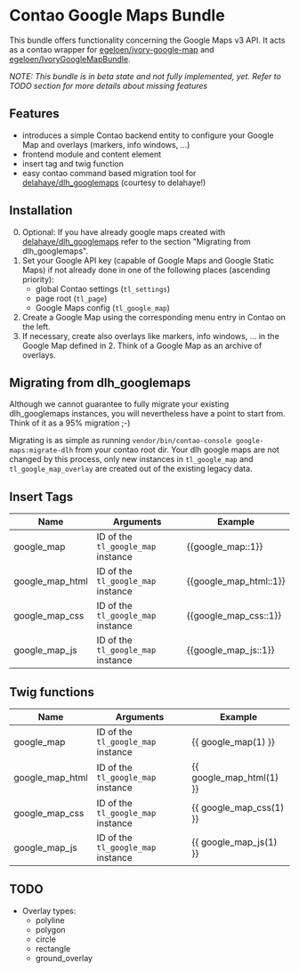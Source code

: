 # Contao Google Maps Bundle

This bundle offers functionality concerning the Google Maps v3 API. It acts as a contao wrapper for [egeloen/ivory-google-map](https://github.com/egeloen/ivory-google-map) and [egeloen/IvoryGoogleMapBundle](https://github.com/egeloen/IvoryGoogleMapBundle).

*NOTE: This bundle is in beta state and not fully implemented, yet. Refer to TODO section for more details about missing features*

## Features

- introduces a simple Contao backend entity to configure your Google Map and overlays (markers, info windows, ...)
- frontend module and content element
- insert tag and twig function
- easy contao command based migration tool for [delahaye/dlh_googlemaps](https://github.com/delahaye/dlh_googlemaps) (courtesy to delahaye!)

## Installation

0. Optional: If you have already google maps created with [delahaye/dlh_googlemaps](https://github.com/delahaye/dlh_googlemaps) refer to the section "Migrating from dlh_googlemaps".
1. Set your Google API key (capable of Google Maps and Google Static Maps) if not already done in one of the following places (ascending priority):
   - global Contao settings (`tl_settings`)
   - page root (`tl_page`)
   - Google Maps config (`tl_google_map`)
2. Create a Google Map using the corresponding menu entry in Contao on the left.
3. If necessary, create also overlays like markers, info windows, ... in the Google Map defined in 2. Think of a Google Map as an archive of overlays.

## Migrating from dlh_googlemaps

Although we cannot guarantee to fully migrate your existing dlh_googlemaps instances, you will nevertheless have a point to start from. Think of it as a 95% migration ;-)

Migrating is as simple as running `vendor/bin/contao-console google-maps:migrate-dlh` from your contao root dir. Your dlh google maps are not changed by this process, only new instances in `tl_google_map` and `tl_google_map_overlay` are created out of the existing legacy data.

## Insert Tags

Name | Arguments | Example
---- | --------- | -------
google_map | ID of the `tl_google_map` instance | {{google_map::1}}
google_map_html | ID of the `tl_google_map` instance | {{google_map_html::1}}
google_map_css | ID of the `tl_google_map` instance | {{google_map_css::1}}
google_map_js | ID of the `tl_google_map` instance | {{google_map_js::1}}

## Twig functions

Name | Arguments | Example
---- | --------- | -------
google_map | ID of the `tl_google_map` instance | {{ google_map(1) }}
google_map_html | ID of the `tl_google_map` instance | {{ google_map_html(1) }}
google_map_css | ID of the `tl_google_map` instance | {{ google_map_css(1) }}
google_map_js | ID of the `tl_google_map` instance | {{ google_map_js(1) }}

## TODO

- Overlay types:
    - polyline
    - polygon
    - circle
    - rectangle
    - ground_overlay